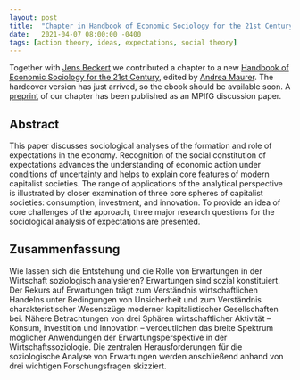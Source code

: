 ```yaml
---
layout: post
title:  "Chapter in Handbook of Economic Sociology for the 21st Century"
date:   2021-04-07 08:00:00 -0400
tags: [action theory, ideas, expectations, social theory]
---
```


Together with [Jens Beckert](https://www.mpifg.de/people/jb1/index_en.asp) we contributed a chapter to a new [Handbook of Economic Sociology for the 21st Century](https://www.springer.com/gp/book/9783030616182), edited by [Andrea Maurer](https://www.uni-trier.de/universitaet/fachbereiche-faecher/fachbereich-iv/faecher/soziologie/professuren/wirtschaftssoziologie/team/prof-dr-andrea-maurer). The hardcover version has just arrived, so the ebook should be available soon. A [preprint](https://pure.mpg.de/rest/items/item_3214547_2/component/file_3214663/content) of our chapter has been published as an MPIfG discussion paper.

<!--more-->

## Abstract

This paper discusses sociological analyses of the formation and role of expectations in the economy. Recognition of the social constitution of expectations advances the understanding of economic action under conditions of uncertainty and helps to explain core features of modern capitalist societies. The range of applications of the analytical perspective is illustrated by closer examination of three core spheres of capitalist societies: consumption, investment, and innovation. To provide an idea of core challenges of the approach, three major research questions for the sociological analysis of expectations are presented.

## Zusammenfassung

Wie lassen sich die Entstehung und die Rolle von Erwartungen in der Wirtschaft soziologisch analysieren? Erwartungen sind sozial konstituiert. Der Rekurs auf Erwartungen trägt zum Verständnis wirtschaftlichen Handelns unter Bedingungen von Unsicherheit und zum Verständnis charakteristischer Wesenszüge moderner kapitalistischer Gesellschaften bei. Nähere Betrachtungen von drei Sphären wirtschaftlicher Aktivität – Konsum, Investition und Innovation – verdeutlichen das breite Spektrum möglicher Anwendungen der Erwartungsperspektive in der Wirtschaftssoziologie. Die zentralen Herausforderungen für die soziologische Analyse von Erwartungen werden anschließend anhand von drei wichtigen Forschungsfragen skizziert.